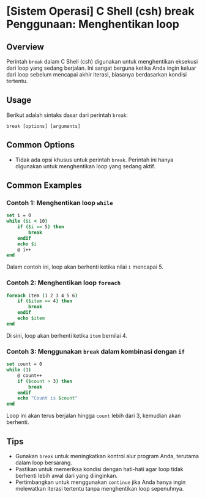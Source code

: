 # [Sistem Operasi] C Shell (csh) break Penggunaan: Menghentikan loop

## Overview
Perintah `break` dalam C Shell (csh) digunakan untuk menghentikan eksekusi dari loop yang sedang berjalan. Ini sangat berguna ketika Anda ingin keluar dari loop sebelum mencapai akhir iterasi, biasanya berdasarkan kondisi tertentu.

## Usage
Berikut adalah sintaks dasar dari perintah `break`:

```
break [options] [arguments]
```

## Common Options
- Tidak ada opsi khusus untuk perintah `break`. Perintah ini hanya digunakan untuk menghentikan loop yang sedang aktif.

## Common Examples

### Contoh 1: Menghentikan loop `while`
```csh
set i = 0
while ($i < 10)
    if ($i == 5) then
        break
    endif
    echo $i
    @ i++
end
```
Dalam contoh ini, loop akan berhenti ketika nilai `i` mencapai 5.

### Contoh 2: Menghentikan loop `foreach`
```csh
foreach item (1 2 3 4 5 6)
    if ($item == 4) then
        break
    endif
    echo $item
end
```
Di sini, loop akan berhenti ketika `item` bernilai 4.

### Contoh 3: Menggunakan `break` dalam kombinasi dengan `if`
```csh
set count = 0
while (1)
    @ count++
    if ($count > 3) then
        break
    endif
    echo "Count is $count"
end
```
Loop ini akan terus berjalan hingga `count` lebih dari 3, kemudian akan berhenti.

## Tips
- Gunakan `break` untuk meningkatkan kontrol alur program Anda, terutama dalam loop bersarang.
- Pastikan untuk memeriksa kondisi dengan hati-hati agar loop tidak berhenti lebih awal dari yang diinginkan.
- Pertimbangkan untuk menggunakan `continue` jika Anda hanya ingin melewatkan iterasi tertentu tanpa menghentikan loop sepenuhnya.